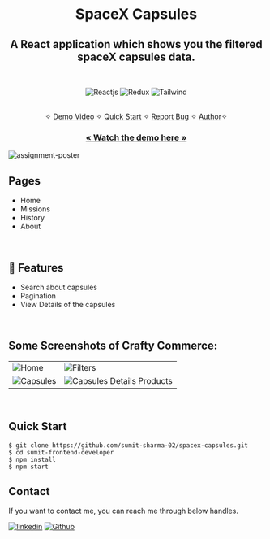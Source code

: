 <h1 align="center">SpaceX Capsules</h1> 

<h2 align="center">A React application which shows you the filtered spaceX capsules data.</h2>

<br />
<p align="center">
    <img src="https://img.shields.io/badge/React-20232A?style=for-the-badge&logo=react&logoColor=61DAFB" alt="Reactjs" />
    <img src="https://img.shields.io/badge/Redux-593D88?style=for-the-badge&logo=redux&logoColor=white" alt="Redux" />
    <img src="https://img.shields.io/badge/Tailwind_CSS-38B2AC?style=for-the-badge&logo=tailwind-css&logoColor=white" alt="Tailwind" />
</p>

<p align="center"> 
    <br />&#10023;
    <a href="https://drive.google.com/file/d/1SMhEwV5q-NlJ7BxgU7cRLY5KaROw7dt8/view?usp=sharing">Demo Video</a>   &#10023;
    <a href="#Quick-Start">Quick Start</a>   &#10023;    
    <a href="https://github.com/sumit-sharma-02/spacex-capsules/issues">Report Bug</a>   &#10023;
    <a href="#Contact">Author</a>&#10023;
  </p>
  
  <h3 align="center"><a href="https://drive.google.com/file/d/1SMhEwV5q-NlJ7BxgU7cRLY5KaROw7dt8/view?usp=sharing"><strong>« Watch the demo here »</strong></a></h3>

![assignment-poster](https://user-images.githubusercontent.com/52236473/226175420-8cfb1911-136e-4d43-b4f0-1c13d3398400.png)
<br />

## Pages
- Home
- Missions
- History
- About
<br />

## 🚀 Features
- Search about capsules
- Pagination
- View Details of the capsules
<br />

## Some Screenshots of Crafty Commerce:
<table>
    <td><img src="https://user-images.githubusercontent.com/52236473/226175090-e1aa7d3b-e798-494e-82a1-86386be3b457.png" alt="Home" /></td>
    <td><img src="https://user-images.githubusercontent.com/52236473/226175120-8e7a82d3-0398-4676-b79c-b0a3e4595203.png" alt="Filters" /></td>
  </tr>
  <tr>
    <td><img src="https://user-images.githubusercontent.com/52236473/226175154-05806cfb-ce48-494d-a7e1-b2b819f36267.png" alt="Capsules" /></td>
    <td><img src="https://user-images.githubusercontent.com/52236473/226175208-f3b52aef-f679-434b-aba7-7f8b2bc8b531.png" alt="Capsules Details Products" /></td>
  </tr>
</table>
<br/>

## Quick Start

```shell
$ git clone https://github.com/sumit-sharma-02/spacex-capsules.git
$ cd sumit-frontend-developer
$ npm install
$ npm start
```

## Contact
If you want to contact me, you can reach me through below handles.

[![linkedin](https://img.shields.io/badge/Sumit_Sharma-0077B5?style=for-the-badge&logo=linkedin&logoColor=white)](https://www.linkedin.com/in/sumitsharma002/)
[![Github](https://img.shields.io/badge/Sumit_Sharma-20232A?style=for-the-badge&logo=Github&logoColor=white)](https://github.com/sumit-sharma-02/)
